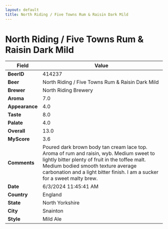```yaml
---
layout: default
title: North Riding / Five Towns Rum & Raisin Dark Mild
---
```


# North Riding / Five Towns Rum & Raisin Dark Mild

| Field         | Value     |
|---------------|-----------|
| **BeerID** | 414237 |
| **Beer** | North Riding / Five Towns Rum & Raisin Dark Mild |
| **Brewer** | North Riding Brewery |
| **Aroma** | 7.0 |
| **Appearance** | 4.0 |
| **Taste** | 8.0 |
| **Palate** | 4.0 |
| **Overall** | 13.0 |
| **MyScore** | 3.6 |
| **Comments** | Poured dark brown body tan cream lace top.  Aroma of rum and raisin, wyb. Medium sweet to lightly bitter plenty of fruit in the toffee malt. Medium bodied smooth texture average carbonation and a light bitter finish.  I am a sucker for a sweet malty brew. |
| **Date** | 6/3/2024 11:45:41 AM |
| **Country** | England |
| **State** | North Yorkshire |
| **City** | Snainton |
| **Style** | Mild Ale |
